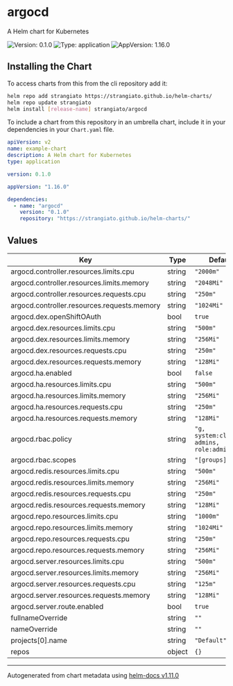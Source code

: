 # argocd

A Helm chart for Kubernetes

![Version: 0.1.0](https://img.shields.io/badge/Version-0.1.0-informational?style=flat-square) ![Type: application](https://img.shields.io/badge/Type-application-informational?style=flat-square) ![AppVersion: 1.16.0](https://img.shields.io/badge/AppVersion-1.16.0-informational?style=flat-square)

## Installing the Chart

To access charts from this from the cli repository add it:

```sh
helm repo add strangiato https://strangiato.github.io/helm-charts/
helm repo update strangiato
helm install [release-name] strangiato/argocd
```

To include a chart from this repository in an umbrella chart, include it in your dependencies in your `Chart.yaml` file.

```yaml
apiVersion: v2
name: example-chart
description: A Helm chart for Kubernetes
type: application

version: 0.1.0

appVersion: "1.16.0"

dependencies:
  - name: "argocd"
    version: "0.1.0"
    repository: "https://strangiato.github.io/helm-charts/"
```

## Values

| Key | Type | Default | Description |
|-----|------|---------|-------------|
| argocd.controller.resources.limits.cpu | string | `"2000m"` |  |
| argocd.controller.resources.limits.memory | string | `"2048Mi"` |  |
| argocd.controller.resources.requests.cpu | string | `"250m"` |  |
| argocd.controller.resources.requests.memory | string | `"1024Mi"` |  |
| argocd.dex.openShiftOAuth | bool | `true` |  |
| argocd.dex.resources.limits.cpu | string | `"500m"` |  |
| argocd.dex.resources.limits.memory | string | `"256Mi"` |  |
| argocd.dex.resources.requests.cpu | string | `"250m"` |  |
| argocd.dex.resources.requests.memory | string | `"128Mi"` |  |
| argocd.ha.enabled | bool | `false` |  |
| argocd.ha.resources.limits.cpu | string | `"500m"` |  |
| argocd.ha.resources.limits.memory | string | `"256Mi"` |  |
| argocd.ha.resources.requests.cpu | string | `"250m"` |  |
| argocd.ha.resources.requests.memory | string | `"128Mi"` |  |
| argocd.rbac.policy | string | `"g, system:cluster-admins, role:admin"` |  |
| argocd.rbac.scopes | string | `"[groups]"` |  |
| argocd.redis.resources.limits.cpu | string | `"500m"` |  |
| argocd.redis.resources.limits.memory | string | `"256Mi"` |  |
| argocd.redis.resources.requests.cpu | string | `"250m"` |  |
| argocd.redis.resources.requests.memory | string | `"128Mi"` |  |
| argocd.repo.resources.limits.cpu | string | `"1000m"` |  |
| argocd.repo.resources.limits.memory | string | `"1024Mi"` |  |
| argocd.repo.resources.requests.cpu | string | `"250m"` |  |
| argocd.repo.resources.requests.memory | string | `"256Mi"` |  |
| argocd.server.resources.limits.cpu | string | `"500m"` |  |
| argocd.server.resources.limits.memory | string | `"256Mi"` |  |
| argocd.server.resources.requests.cpu | string | `"125m"` |  |
| argocd.server.resources.requests.memory | string | `"128Mi"` |  |
| argocd.server.route.enabled | bool | `true` |  |
| fullnameOverride | string | `""` |  |
| nameOverride | string | `""` |  |
| projects[0].name | string | `"Default"` |  |
| repos | object | `{}` |  |

----------------------------------------------
Autogenerated from chart metadata using [helm-docs v1.11.0](https://github.com/norwoodj/helm-docs/releases/v1.11.0)
